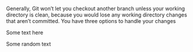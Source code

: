 Generally, Git won’t let you checkout another branch unless your working directory is clean, because you would lose any working directory changes that aren’t committed. You have three options to handle your changes



Some text here


Some random text
